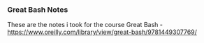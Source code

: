 ### Great Bash Notes

These are the notes i took for the course Great Bash - https://www.oreilly.com/library/view/great-bash/9781449307769/

